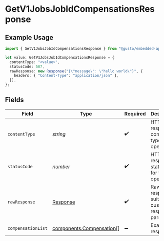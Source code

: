 # GetV1JobsJobIdCompensationsResponse

## Example Usage

```typescript
import { GetV1JobsJobIdCompensationsResponse } from "@gusto/embedded-api/models/operations/getv1jobsjobidcompensations.js";

let value: GetV1JobsJobIdCompensationsResponse = {
  contentType: "<value>",
  statusCode: 507,
  rawResponse: new Response("{\"message\": \"hello world\"}", {
    headers: { "Content-Type": "application/json" },
  }),
};
```

## Fields

| Field                                                                 | Type                                                                  | Required                                                              | Description                                                           |
| --------------------------------------------------------------------- | --------------------------------------------------------------------- | --------------------------------------------------------------------- | --------------------------------------------------------------------- |
| `contentType`                                                         | *string*                                                              | :heavy_check_mark:                                                    | HTTP response content type for this operation                         |
| `statusCode`                                                          | *number*                                                              | :heavy_check_mark:                                                    | HTTP response status code for this operation                          |
| `rawResponse`                                                         | [Response](https://developer.mozilla.org/en-US/docs/Web/API/Response) | :heavy_check_mark:                                                    | Raw HTTP response; suitable for custom response parsing               |
| `compensationList`                                                    | [components.Compensation](../../models/components/compensation.md)[]  | :heavy_minus_sign:                                                    | Example response                                                      |